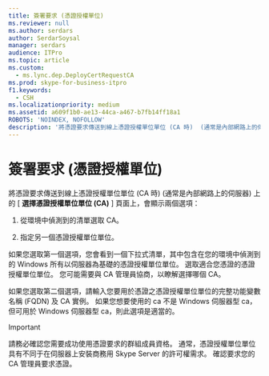 ```yaml
---
title: 簽署要求 (憑證授權單位)
ms.reviewer: null
ms.author: serdars
author: SerdarSoysal
manager: serdars
audience: ITPro
ms.topic: article
ms.custom:
  - ms.lync.dep.DeployCertRequestCA
ms.prod: skype-for-business-itpro
f1.keywords:
  - CSH
ms.localizationpriority: medium
ms.assetid: a609f1b0-ae13-44ca-a467-b7fb14ff18a1
ROBOTS: 'NOINDEX, NOFOLLOW'
description: '將憑證要求傳送到線上憑證授權單位單位 (CA 時)  (通常是內部網路上的伺服器) 上的 [選擇憑證授權單位單位 (CA) ] 頁面上，會顯示兩個選項：'
---
```


# <a name="certificate-request-certificate-authority"></a>簽署要求 (憑證授權單位)
 
將憑證要求傳送到線上憑證授權單位單位 (CA 時)  (通常是內部網路上的伺服器) 上的 [ **選擇憑證授權單位單位 (CA)** ] 頁面上，會顯示兩個選項：
  
1. 從環境中偵測到的清單選取 CA。
    
2. 指定另一個憑證授權單位單位。
    
如果您選取第一個選項，您會看到一個下拉式清單，其中包含在您的環境中偵測到的 Windows 所有以伺服器為基礎的憑證授權單位單位。 選取適合您憑證的憑證授權單位單位。 您可能需要與 CA 管理員協商，以瞭解選擇哪個 CA。
  
如果您選取第二個選項，請輸入您要用於憑證之憑證授權單位單位的完整功能變數名稱 (FQDN) 及 CA 實例。 如果您想要使用的 ca 不是 Windows 伺服器型 ca，但可用於 Windows 伺服器型 ca，則此選項是適當的。
  
> [!IMPORTANT]
> 請務必確認您需要成功使用憑證要求的群組成員資格。 通常，憑證授權單位單位具有不同于在伺服器上安裝商務用 Skype Server 的許可權需求。 確認要求您的 CA 管理員要求憑證。 
  

